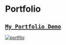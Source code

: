 # Portfolio

## [`My Portfolio Demo`](https://satyamkumar420.github.io/Portfolio/)

[![portflio](https://user-images.githubusercontent.com/98641231/199103812-8889e169-db88-4796-9dff-c75a73d4fc65.png)](https://satyamkumar420.github.io/Portfolio/)
